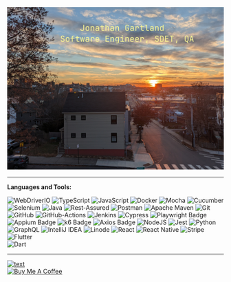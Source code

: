 
<!--
<h2 align="center">Hiya 👋, I'm Jonathan Gartland</h2>
<h5 align="center">A Test Automation Engineer from Portland, Maine</h5>
-->  
<img src="https://github.com/jonathan-gartland/jonathan-gartland/blob/main/images/background.jpeg" alt="Coder GIF" width="1000">    
  
---  
**Languages and Tools:**

![WebDriverIO](https://img.shields.io/badge/WebDriverIO-EA5906.svg?&style=for-the-badge&logo=WebdriverIO&logoColor=white)
![TypeScript](https://img.shields.io/badge/-TypeScript-%233178C6?&style=for-the-badge&logo=Typescript&logoColor=black)
![JavaScript](https://img.shields.io/badge/-JavaScript-f0db4f?&style=for-the-badge&logo=JavaScript&logoColor=black)
![Docker](https://img.shields.io/badge/docker-0db7ed.svg?&style=for-the-badge&logo=docker&logoColor=white)
![Mocha](https://img.shields.io/badge/-Mocha-%238D6748?&style=for-the-badge&logo=Mocha&logoColor=white)
![Cucumber](https://img.shields.io/badge/-Cucumber-brightgreen?logo=cucumber&logoColor=white&style=for-the-badge)
![Selenium](https://img.shields.io/badge/selenium%20-CB02A.svg?&style=for-the-badge&logo=Selenium&logoColor=white)
![Java](https://img.shields.io/badge/-Java-%23007396?&style=for-the-badge&logo=Java&logoColor=white)
![Rest-Assured](https://img.shields.io/badge/-Rest%20Assured-4BA82E?&style=for-the-badge&logo=Java&logoColor=white)
![Postman](https://img.shields.io/badge/-Postman-%23FF6C37?&style=for-the-badge&logo=Postman&logoColor=white)
![Apache Maven](https://img.shields.io/badge/Apache%20Maven-C71A36.svg?&style=for-the-badge&logo=Apache%20Maven&logoColor=white)
![Git](https://img.shields.io/badge/git%20-%23F05032.svg?&style=for-the-badge&logo=git&logoColor=white)
![GitHub](https://img.shields.io/badge/-GitHub-%23181717?&style=for-the-badge&logo=GitHub&logoColor=white)
![GitHub-Actions](https://img.shields.io/badge/-GitHub%20Actions-%23181717?&style=for-the-badge&logo=GitHub%20Actions&logoColor=white)
![Jenkins](https://img.shields.io/badge/-Jenkins-%23D24939?&style=for-the-badge&logo=Jenkins&logoColor=white)
![Cypress](https://img.shields.io/badge/-Cypress-%2317202C?&style=for-the-badge&logo=Cypress&logoColor=white)
![Playwright Badge](https://img.shields.io/badge/Playwright-2EAD33?logo=playwright&logoColor=fff&style=for-the-badge)
![Appium Badge](https://img.shields.io/badge/Appium-EE376D?logo=appium&logoColor=fff&style=for-the-badge)
![k6 Badge](https://img.shields.io/badge/k6-7D64FF?logo=k6&logoColor=fff&style=for-the-badge)
![Axios Badge](https://img.shields.io/badge/Axios-5A29E4?logo=axios&logoColor=fff&style=for-the-badge)
![NodeJS](https://img.shields.io/badge/-Node.js-%23339933?&style=for-the-badge&logo=npm&logoColor=white)
![Jest](https://img.shields.io/badge/-jest-%23C21325?style=for-the-badge&logo=jest&logoColor=white)
![Python](https://img.shields.io/badge/python-3670A0?style=for-the-badge&logo=python&logoColor=ffdd54)
![GraphQL](https://img.shields.io/badge/-GraphQL-E10098?style=for-the-badge&logo=graphql&logoColor=white)
![IntelliJ IDEA](https://img.shields.io/badge/IntelliJIDEA-000000.svg?style=for-the-badge&logo=intellij-idea&logoColor=white)
![Linode](https://img.shields.io/badge/linode-00A95C?style=for-the-badge&logo=linode&logoColor=white)
![React](https://img.shields.io/badge/react-%2320232a.svg?style=for-the-badge&logo=react&logoColor=%2361DAFB)
![React Native](https://img.shields.io/badge/react_native-%2320232a.svg?style=for-the-badge&logo=react&logoColor=%2361DAFB)
![Stripe](https://img.shields.io/badge/stripe-626CD9?style=for-the-badge&logo=stripe&logoColor=white)  
![Flutter](https://img.shields.io/badge/-Flutter-02569B?style=flat&logo=flutter&logoColor=white)  
![Dart](https://img.shields.io/badge/Dart-Language-blue?logo=dart)  

---
[![text](https://img.shields.io/badge/LinkedIn-0077B5?style=for-the-badge&logo=linkedin&logoColor=white)](https://www.linkedin.com/in/jonathan-gartland-01b7ba16)  
<a href="https://www.buymeacoffee.com/jonathan.gartland" target="_blank"><img src="https://cdn.buymeacoffee.com/buttons/default-orange.png" alt="Buy Me A Coffee" height="41" width="174"></a>
<!--
**jonathan-gartland/jonathan-gartland** is a ✨ _special_ ✨ repository because its `README.md` (this file) appears on your GitHub profile.

Here are some ideas to get you started:

- 🔭 I’m currently working on ...
- 🌱 I’m currently learning ...
- 👯 I’m looking to collaborate on ...
- 🤔 I’m looking for help with ...
- 💬 Ask me about ...
- 📫 How to reach me: ...
- 😄 Pronouns: ...
- ⚡ Fun fact: ...
-->
